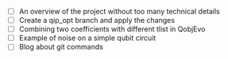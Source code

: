 - [ ] An overview of the project without too many technical details
- [ ] Create a qip_opt branch and apply the changes
- [ ] Combining two coefficients with different tlist in QobjEvo
- [ ] Example of noise on a simple qubit circuit
- [ ] Blog about git commands